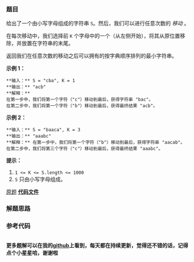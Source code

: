 ### 题目
给出了一个由小写字母组成的字符串 `S`。然后，我们可以进行任意次数的 _移动_ 。

在每次移动中，我们选择前 `K` 个字母中的一个（从左侧开始），将其从原位置移除，并放置在字符串的末尾。

返回我们在任意次数的移动之后可以拥有的按字典顺序排列的最小字符串。



**示例 1：**

    
    
    **输入：** S = "cba", K = 1
    **输出：** "acb"
    **解释：**
    在第一步中，我们将第一个字符（"c"）移动到最后，获得字符串 "bac"。
    在第二步中，我们将第一个字符（"b"）移动到最后，获得最终结果 "acb"。
    

**示例 2：**

    
    
    **输入：** S = "baaca", K = 3
    **输出：** "aaabc"
    **解释：** 在第一步中，我们将第一个字符（"b"）移动到最后，获得字符串 "aacab"。
    在第二步中，我们将第三个字符（"c"）移动到最后，获得最终结果 "aaabc"。
    



**提示：**

  1. `1 <= K <= S.length <= 1000`
  2. `S` 只由小写字母组成。

[原题](https://leetcode-cn.com/problems/orderly-queue/)    **[代码文件]()**


### 解题思路




### 参考代码

```go


```




**更多题解可以在我的[github](https://github.com/LZH139/leetcode_Go)上看到，每天都在持续更新，觉得还不错的话，记得点个小星星哈，谢谢啦**
